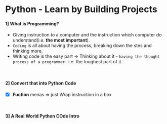 # Python - Learn by Building Projects


#### 1] What is Programming?
- Giving instruction to a computer and the instruction which computer do understand(i.e. <b>the most important</b>).
- `Coding` is all about having the process, breaking down the stes and thinking more.
- Writing code is the easy part -> Thinking about it - `having the thought process of a programmer.` i.e. the toughest part of it.

<br>

#### 2] Convert that into Python Code

- [x] **Fuction** menas => just Wrap instruction in a box

<br>


#### 3] A Real World Python COde Intro


